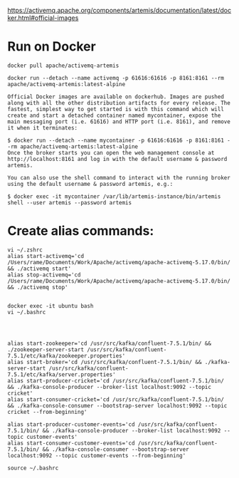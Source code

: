 
https://activemq.apache.org/components/artemis/documentation/latest/docker.html#official-images

# Run on Docker

    docker pull apache/activemq-artemis

    docker run --detach --name activemq -p 61616:61616 -p 8161:8161 --rm apache/activemq-artemis:latest-alpine

    Official Docker images are available on dockerhub. Images are pushed along with all the other distribution artifacts for every release. The fastest, simplest way to get started is with this command which will create and start a detached container named mycontainer, expose the main messaging port (i.e. 61616) and HTTP port (i.e. 8161), and remove it when it terminates:

    $ docker run --detach --name mycontainer -p 61616:61616 -p 8161:8161 --rm apache/activemq-artemis:latest-alpine
    Once the broker starts you can open the web management console at http://localhost:8161 and log in with the default username & password artemis.

    You can also use the shell command to interact with the running broker using the default username & password artemis, e.g.:

    $ docker exec -it mycontainer /var/lib/artemis-instance/bin/artemis shell --user artemis --password artemis


# Create alias commands:

    vi ~/.zshrc
    alias start-activemq='cd /Users/rame/Documents/Work/Apache/activemq/apache-activemq-5.17.0/bin/ && ./activemq start'
    alias stop-activemq='cd /Users/rame/Documents/Work/Apache/activemq/apache-activemq-5.17.0/bin/ && ./activemq stop'


    docker exec -it ubuntu bash
    vi ~/.bashrc

    
    
    
    alias start-zookeeper='cd /usr/src/kafka/confluent-7.5.1/bin/ && ./zookeeper-server-start /usr/src/kafka/confluent-7.5.1/etc/kafka/zookeeper.properties'
    alias start-broker='cd /usr/src/kafka/confluent-7.5.1/bin/ && ./kafka-server-start /usr/src/kafka/confluent-7.5.1/etc/kafka/server.properties'
    alias start-producer-cricket='cd /usr/src/kafka/confluent-7.5.1/bin/ && ./kafka-console-producer --broker-list localhost:9092 --topic cricket'
    alias start-consumer-cricket='cd /usr/src/kafka/confluent-7.5.1/bin/ && ./kafka-console-consumer --bootstrap-server localhost:9092 --topic cricket --from-beginning'

    alias start-producer-customer-events='cd /usr/src/kafka/confluent-7.5.1/bin/ && ./kafka-console-producer --broker-list localhost:9092 --topic customer-events'
    alias start-consumer-customer-events='cd /usr/src/kafka/confluent-7.5.1/bin/ && ./kafka-console-consumer --bootstrap-server localhost:9092 --topic customer-events --from-beginning'
    
    source ~/.bashrc

